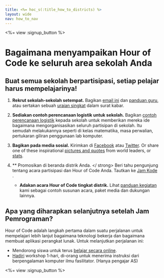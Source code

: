 ```yaml
---
title: <%= hoc_s(:title_how_to_districts) %>
layout: wide
nav: how_to_nav
---
```

<%= view :signup_button %>

# Bagaimana menyampaikan Hour of Code ke seluruh area sekolah Anda

## Buat semua sekolah berpartisipasi, setiap pelajar harus mempelajarinya!

1. **Rekrut sekolah-sekolah setempat.** Bagikan [email ini](<%= resolve_url('/promote/resources#sample-emails') %>) dan [panduan guru](<%= resolve_url('/how-to') %>), atau sertakan sebuah [uraian singkat](<%= resolve_url('/promote/stats') %>) dalam surat kabar.

2. **Sediakan contoh perencanaan logistik untuk sekolah.** Bagikan [contoh perencanaan logistik](<%= localized_file('/files/HOC_Logistics_plan.pdf') %>) kepada sekolah untuk memberikan mereka ide bagaimana mengorganisasikan seluruh partisipan di sekolah. Itu semudah melakukannya seperti di kelas matematika, masa perwalian, pertukaran giliran penggunaan lab komputer.

3. **Bagikan pada media sosial.** Kirimkan di [Facebook](https://www.facebook.com/sharer/sharer.php?u=http%3A%2F%2Fhourofcode.com%2Fus) atau [Twitter](https://twitter.com/intent/tweet?url=http%3A%2F%2Fhourofcode.com&text=I%27m%20participating%20in%20this%20year%27s%20%23HourOfCode%2C%20are%20you%3F%20%40codeorg&original_referer=https%3A%2F%2Fwww.google.com%2Furl%3Fq%3Dhttps%253A%252F%252Ftwitter.com%252Fshare%253Fhashtags%253D%2526amp%253Brelated%253Dcodeorg%2526amp%253Btext%253DI%252527m%252Bparticipating%252Bin%252Bthis%252Byear%252527s%252B%252523HourOfCode%25252C%252Bare%252Byou%25253F%252B%252540codeorg%2526amp%253Burl%253Dhttp%25253A%25252F%25252Fhourofcode.com%26sa%3DD%26sntz%3D1%26usg%3DAFQjCNE1GLTUbKZfMlEh9Aj5w0iswz6PYQ&related=codeorg&hashtags=). Or share one of these inspirational [pictures and quotes](<%= resolve_url('/promote/resources#social') %>) from world leaders, or [stats](<%= resolve_url('/promote/stats') %>).

4. ** Promosikan di beranda distrik Anda. </ strong> Beri tahu pengunjung tentang acara partisipasi dan Hour of Code Anda. Tautkan ke [ Jam Kode ](<%= resolve_url('/') %>).</p></li> 
    
    - **Adakan acara Hour of Code tingkat distrik.** Lihat [panduan kegiatan](<%= resolve_url('/how-to/events') %>) kami sebagai contoh susunan acara, paket media dan dukungan lainnya.</ol> 
    
    ## Apa yang diharapkan selanjutnya setelah Jam Pemrograman?
    
    Hour of Code adalah langkah pertama dalam suatu perjalanan untuk mempelajari lebih lanjut bagaimana teknologi bekerja dan bagaimana membuat aplikasi perangkat lunak. Untuk melanjutkan perjalanan ini:
    
    - Mendorong siswa untuk terus [belajar secara online](<%= resolve_url('https://code.org/learn/beyond') %>).
    - [Hadiri](<%= resolve_url('https://code.org/professional-development-workshops') %>) workshop 1-hari, di-orang untuk menerima instruksi dari berpengalaman komputer ilmu fasilitator. (Hanya pengajar AS)
    
    <%= view :signup_button %>